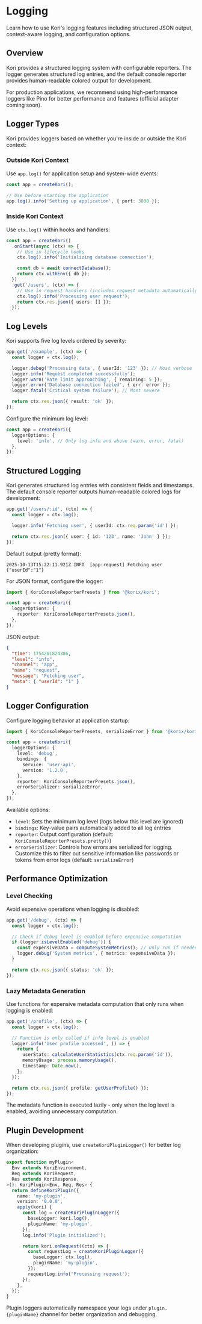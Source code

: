 # Logging

Learn how to use Kori's logging features including structured JSON output, context-aware logging, and configuration options.

## Overview

Kori provides a structured logging system with configurable reporters. The logger generates structured log entries, and the default console reporter provides human-readable colored output for development.

For production applications, we recommend using high-performance loggers like Pino for better performance and features (official adapter coming soon).

## Logger Types

Kori provides loggers based on whether you're inside or outside the Kori context:

### Outside Kori Context

Use `app.log()` for application setup and system-wide events:

```typescript
const app = createKori();

// Use before starting the application
app.log().info('Setting up application', { port: 3000 });
```

### Inside Kori Context

Use `ctx.log()` within hooks and handlers:

```typescript
const app = createKori()
  .onStart(async (ctx) => {
    // Use in lifecycle hooks
    ctx.log().info('Initializing database connection');

    const db = await connectDatabase();
    return ctx.withEnv({ db });
  })
  .get('/users', (ctx) => {
    // Use in request handlers (includes request metadata automatically)
    ctx.log().info('Processing user request');
    return ctx.res.json({ users: [] });
  });
```

## Log Levels

Kori supports five log levels ordered by severity:

```typescript
app.get('/example', (ctx) => {
  const logger = ctx.log();

  logger.debug('Processing data', { userId: '123' }); // Most verbose
  logger.info('Request completed successfully');
  logger.warn('Rate limit approaching', { remaining: 5 });
  logger.error('Database connection failed', { err: error });
  logger.fatal('Critical system failure'); // Most severe

  return ctx.res.json({ result: 'ok' });
});
```

Configure the minimum log level:

```typescript
const app = createKori({
  loggerOptions: {
    level: 'info', // Only log info and above (warn, error, fatal)
  },
});
```

## Structured Logging

Kori generates structured log entries with consistent fields and timestamps. The default console reporter outputs human-readable colored logs for development:

```typescript
app.get('/users/:id', (ctx) => {
  const logger = ctx.log();

  logger.info('Fetching user', { userId: ctx.req.param('id') });

  return ctx.res.json({ user: { id: '123', name: 'John' } });
});
```

Default output (pretty format):

```log
2025-10-13T15:22:11.921Z INFO  [app:request] Fetching user {"userId":"1"}
```

For JSON format, configure the logger:

```typescript
import { KoriConsoleReporterPresets } from '@korix/kori';

const app = createKori({
  loggerOptions: {
    reporter: KoriConsoleReporterPresets.json(),
  },
});
```

JSON output:

```json
{
  "time": 1754201824386,
  "level": "info",
  "channel": "app",
  "name": "request",
  "message": "Fetching user",
  "meta": { "userId": "1" }
}
```

## Logger Configuration

Configure logging behavior at application startup:

```typescript
import { KoriConsoleReporterPresets, serializeError } from '@korix/kori';

const app = createKori({
  loggerOptions: {
    level: 'debug',
    bindings: {
      service: 'user-api',
      version: '1.2.0',
    },
    reporter: KoriConsoleReporterPresets.json(),
    errorSerializer: serializeError,
  },
});
```

Available options:

- `level`: Sets the minimum log level (logs below this level are ignored)
- `bindings`: Key-value pairs automatically added to all log entries
- `reporter`: Output configuration (default: `KoriConsoleReporterPresets.pretty()`)
- `errorSerializer`: Controls how errors are serialized for logging. Customize this to filter out sensitive information like passwords or tokens from error logs (default: `serializeError`)

## Performance Optimization

### Level Checking

Avoid expensive operations when logging is disabled:

```typescript
app.get('/debug', (ctx) => {
  const logger = ctx.log();

  // Check if debug level is enabled before expensive computation
  if (logger.isLevelEnabled('debug')) {
    const expensiveData = computeSystemMetrics(); // Only run if needed
    logger.debug('System metrics', { metrics: expensiveData });
  }

  return ctx.res.json({ status: 'ok' });
});
```

### Lazy Metadata Generation

Use functions for expensive metadata computation that only runs when logging is enabled:

```typescript
app.get('/profile', (ctx) => {
  const logger = ctx.log();

  // Function is only called if info level is enabled
  logger.info('User profile accessed', () => {
    return {
      userStats: calculateUserStatistics(ctx.req.param('id')),
      memoryUsage: process.memoryUsage(),
      timestamp: Date.now(),
    };
  });

  return ctx.res.json({ profile: getUserProfile() });
});
```

The metadata function is executed lazily - only when the log level is enabled, avoiding unnecessary computation.

## Plugin Development

When developing plugins, use `createKoriPluginLogger()` for better log organization:

```typescript
export function myPlugin<
  Env extends KoriEnvironment,
  Req extends KoriRequest,
  Res extends KoriResponse,
>(): KoriPlugin<Env, Req, Res> {
  return defineKoriPlugin({
    name: 'my-plugin',
    version: '0.0.0',
    apply(kori) {
      const log = createKoriPluginLogger({
        baseLogger: kori.log(),
        pluginName: 'my-plugin',
      });
      log.info('Plugin initialized');

      return kori.onRequest((ctx) => {
        const requestLog = createKoriPluginLogger({
          baseLogger: ctx.log(),
          pluginName: 'my-plugin',
        });
        requestLog.info('Processing request');
      });
    },
  });
}
```

Plugin loggers automatically namespace your logs under `plugin.{pluginName}` channel for better organization and debugging.
